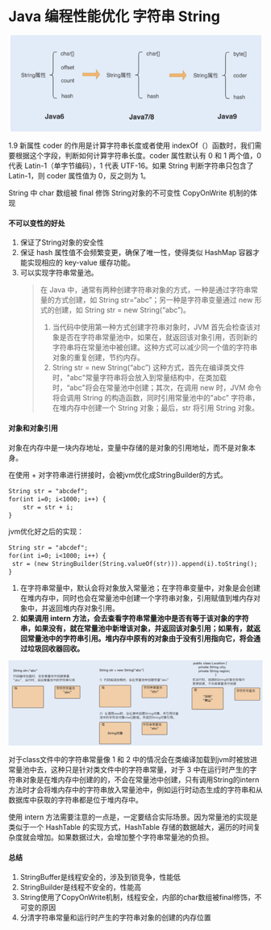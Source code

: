 # Java 编程性能优化 字符串 String 

![String JDK](../../img/3_string.png)

1.9 新属性 coder 的作用是计算字符串长度或者使用 indexOf（）函数时，我们需要根据这个字段，判断如何计算字符串长度。coder 属性默认有 0 和 1 两个值，0 代表 Latin-1（单字节编码），1 代表 UTF-16。如果 String 判断字符串只包含了 Latin-1，则 coder 属性值为 0，反之则为 1。

String 中 char 数组被 final 修饰  String对象的不可变性 CopyOnWrite 机制的体现

#### 不可以变性的好处
1. 保证了String对象的安全性
2. 保证 hash 属性值不会频繁变更，确保了唯一性，使得类似 HashMap 容器才能实现相应的 key-value 缓存功能。
3. 可以实现字符串常量池。
    > 在 Java 中，通常有两种创建字符串对象的方式，一种是通过字符串常量的方式创建，如 String str=“abc”；另一种是字符串变量通过 new 形式的创建，如 String str = new String(“abc”)。
    > 1. 当代码中使用第一种方式创建字符串对象时，JVM 首先会检查该对象是否在字符串常量池中，如果在，就返回该对象引用，否则新的字符串将在常量池中被创建。这种方式可以减少同一个值的字符串对象的重复创建，节约内存。
    > 2. String str = new String(“abc”) 这种方式，首先在编译类文件时，"abc"常量字符串将会放入到常量结构中，在类加载时，“abc"将会在常量池中创建；其次，在调用 new 时，JVM 命令将会调用 String 的构造函数，同时引用常量池中的"abc” 字符串，在堆内存中创建一个 String 对象；最后，str 将引用 String 对象。

#### 对象和对象引用
对象在内存中是一块内存地址，变量中存储的是对象的引用地址，而不是对象本身。

在使用 + 对字符串进行拼接时，会被jvm优化成StringBuilder的方式。
```
String str = "abcdef"; 
for(int i=0; i<1000; i++) { 
    str = str + i; 
}
```
jvm优化好之后的实现：
```
String str = "abcdef";
for(int i=0; i<1000; i++) {
 str = (new StringBuilder(String.valueOf(str))).append(i).toString();
}
```

1. 在字符串常量中，默认会将对象放入常量池；在字符串变量中，对象是会创建在堆内存中，同时也会在常量池中创建一个字符串对象，引用赋值到堆内存对象中，并返回堆内存对象引用。
2. **如果调用 intern 方法，会去查看字符串常量池中是否有等于该对象的字符串，如果没有，就在常量池中新增该对象，并返回该对象引用；如果有，就返回常量池中的字符串引用。堆内存中原有的对象由于没有引用指向它，将会通过垃圾回收器回收。**

![String 创建字符串的内存分配](../../img/3_string2.png)

对于class文件中的字符串常量像 1 和 2 中的情况会在类编译加载到jvm时被放进常量池中去，这种只是针对类文件中的字符串常量，对于 3 中在运行时产生的字符串对象是在堆内存中创建的的，不会在常量池中创建，只有调用String的intern方法时才会将堆内存中的字符串放入常量池中，例如运行时动态生成的字符串和从数据库中获取的字符串都是位于堆内存中。

使用 intern 方法需要注意的一点是，一定要结合实际场景。因为常量池的实现是类似于一个 HashTable 的实现方式，HashTable 存储的数据越大，遍历的时间复杂度就会增加。如果数据过大，会增加整个字符串常量池的负担。

#### 总结
1. StringBuffer是线程安全的，涉及到锁竞争，性能低
2. StringBuilder是线程不安全的，性能高
3. String使用了CopyOnWrite机制，线程安全，内部的char数组被final修饰，不可变的原因
4. 分清字符串常量和运行时产生的字符串对象的创建的内存位置

